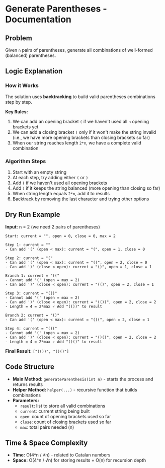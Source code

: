 # Generate Parentheses - Documentation

## Problem
Given `n` pairs of parentheses, generate all combinations of well-formed (balanced) parentheses.

## Logic Explanation

### How it Works
The solution uses **backtracking** to build valid parentheses combinations step by step.

**Key Rules:**
1. We can add an opening bracket `(` if we haven't used all `n` opening brackets yet
2. We can add a closing bracket `)` only if it won't make the string invalid (i.e., we have more opening brackets than closing brackets so far)
3. When our string reaches length `2*n`, we have a complete valid combination

### Algorithm Steps
1. Start with an empty string
2. At each step, try adding either `(` or `)`
3. Add `(` if we haven't used all opening brackets
4. Add `)` if it keeps the string balanced (more opening than closing so far)
5. When string length equals `2*n`, add it to results
6. Backtrack by removing the last character and trying other options

## Dry Run Example
**Input:** n = 2 (we need 2 pairs of parentheses)

```
Start: current = "", open = 0, close = 0, max = 2

Step 1: current = ""
- Can add '(' (open < max): current = "(", open = 1, close = 0

Step 2: current = "("
- Can add '(' (open < max): current = "((", open = 2, close = 0
- Can add ')' (close < open): current = "()", open = 1, close = 1

Branch 1: current = "(("
- Cannot add '(' (open = max = 2)
- Can add ')' (close < open): current = "(()", open = 2, close = 1

Step 3: current = "(()"
- Cannot add '(' (open = max = 2)
- Can add ')' (close < open): current = "(())", open = 2, close = 2
- Length = 4 = 2*max ✓ Add "(())" to result

Branch 2: current = "()"
- Can add '(' (open < max): current = "()(", open = 2, close = 1

Step 4: current = "()("
- Cannot add '(' (open = max = 2)
- Can add ')' (close < open): current = "()()", open = 2, close = 2
- Length = 4 = 2*max ✓ Add "()()" to result
```

**Final Result:** `["(())", "()()"]`

## Code Structure
- **Main Method:** `generateParenthesis(int n)` - starts the process and returns results
- **Helper Method:** `helper(...)` - recursive function that builds combinations
- **Parameters:**
  - `result`: list to store all valid combinations
  - `current`: current string being built
  - `open`: count of opening brackets used so far
  - `close`: count of closing brackets used so far
  - `max`: total pairs needed (n)

## Time & Space Complexity
- **Time:** O(4^n / √n) - related to Catalan numbers
- **Space:** O(4^n / √n) for storing results + O(n) for recursion depth 